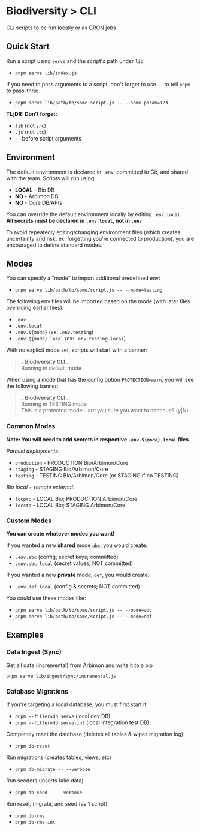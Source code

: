 # Biodiversity > CLI

CLI scripts to be run locally or as CRON jobs

## Quick Start

Run a script using `serve` and the script's path under `lib`:

- `pnpm serve lib/index.js`

If you need to pass arguments to a script, don't forget to use `--` to tell `pnpm` to pass-thru:

- `pnpm serve lib/path/to/some-script.js -- --some-param=123`

**TL;DR: Don't forget:**

- `lib` (not `src`)
- `.js` (not `.ts`)
- `--` before script arguments

## Environment

The default environment is declared in `.env`, committed to Git, and shared with the team. Scripts will run using:

- **LOCAL** - Bio DB
- **NO** - Arbimon DB
- **NO** - Core DB/APIs

You can override the default environment locally by editing `.env.local`  
**All secrets must be declared in `.env.local`, not in `.env`**

To avoid repeatedly editing/changing environment files (which creates uncertainty and risk, ex: forgetting you're connected to production), you are encouraged to define standard modes.

## Modes

You can specify a "mode" to import additional predefined env:

- `pnpm serve lib/path/to/some/script.js -- --mode=testing`

The following env files will be imported based on the mode (with later files overriding earlier files):

- `.env`
- `.env.local`
- `.env.${mode}` (ex: `.env.testing`)
- `.env.${mode}.local` (ex: `.env.testing.local`)

With no explicit mode set, scripts will start with a banner:

> **_ Biodiversity CLI _**  
> Running in default mode

When using a mode that has the config option `PROTECTION=warn`, you will see the following banner:

> **_ Biodiversity CLI _**  
> Running in TESTING mode  
> This is a protected mode - are you sure you want to continue? (y|N)

### Common Modes

**Note: You will need to add secrets in respective `.env.${mode}.local` files**

_Parallel deployments:_

- `production` - PRODUCTION Bio/Arbimon/Core
- `staging` - STAGING Bio/Arbimon/Core
- `testing` - TESTING Bio/Arbimon/Core (or STAGING if no TESTING)

_Bio local + remote external:_

- `locpro` - LOCAL Bio; PRODUCTION Arbimon/Core
- `locsta` - LOCAL Bio; STAGING Arbimon/Core

### Custom Modes

**You can create whatever modes you want!**

If you wanted a new **shared** mode `abc`, you would create:

- `.env.abc` (config; secret keys; committed)
- `.env.abc.local` (secret values; NOT committed)

If you wanted a new **private** mode, `def`, you would create:

- `.env.def.local` (config & secrets; NOT committed)

You could use these modes like:

- `pnpm serve lib/path/to/some/script.js -- --mode=abc`
- `pnpm serve lib/path/to/some/script.js -- --mode=def`

## Examples

### Data Ingest (Sync)

Get all data (incremental) from Arbimon and write it to a bio

```
pnpm serve lib/ingest/sync/incremental.js
```

### Database Migrations

If you're targeting a local database, you must first start it:

- `pnpm --filter=db serve` (local dev DB)
- `pnpm --filter=db serve-int` (local integration test DB)

Completely reset the database (deletes all tables & wipes migration log):

- `pnpm db-reset`

Run migrations (creates tables, views, etc)

- `pnpm db-migrate -- --verbose`

Run seeders (inserts fake data)

- `pnpm db-seed -- --verbose`

Run reset, migrate, and seed (as 1 script):

- `pnpm db-rms`
- `pnpm db-rms-int`
